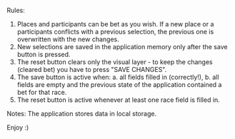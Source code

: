 Rules: 
1. Places and participants can be bet as you wish. If a new place or a participants conflicts with a previous selection, the previous one is overwritten with the new changes. 
2. New selections are saved in the application memory only after the save button is pressed. 
3. The reset button clears only the visual layer - to keep the changes (cleared bet) you have to press "SAVE CHANGES". 
4. The save button is active when:
    a. all fields filled in (correctly!),
    b. all fields are empty and the previous state of the application contained a bet for that race.
5. The reset button is active whenever at least one race field is filled in. 

Notes: 
The application stores data in local storage.

Enjoy :) 